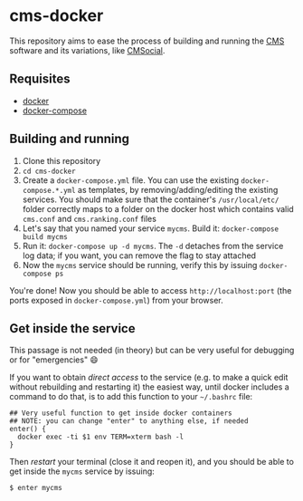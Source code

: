 # cms-docker

This repository aims to ease the process of building and running the [CMS](http://cms-dev.github.io/) software and its variations, like [CMSocial](https://github.com/algorithm-ninja/cmsocial).

## Requisites

* [docker](https://docs.docker.com/engine/installation/)
* [docker-compose](https://docs.docker.com/compose/install/)

## Building and running

1. Clone this repository
2. `cd cms-docker`
3. Create a `docker-compose.yml` file. You can use the existing `docker-compose.*.yml` as templates, by removing/adding/editing the existing services. You should make sure that the container's `/usr/local/etc/` folder correctly maps to a folder on the docker host which contains valid `cms.conf` and `cms.ranking.conf` files
4. Let's say that you named your service `mycms`. Build it: `docker-compose build mycms`
5. Run it: `docker-compose up -d mycms`. The `-d` detaches from the service log data; if you want, you can remove the flag to stay attached
6. Now the `mycms` service should be running, verify this by issuing `docker-compose ps`

You're done! Now you should be able to access `http://localhost:port` (the ports exposed in `docker-compose.yml`) from your browser.

## Get inside the service

This passage is not needed (in theory) but can be very useful for debugging or for "emergencies" :smile:

If you want to obtain *direct access* to the service (e.g. to make a quick edit without rebuilding and restarting it) the easiest way, until docker includes a command to do that, is to add this function to your `~/.bashrc` file:

```
## Very useful function to get inside docker containers
## NOTE: you can change "enter" to anything else, if needed
enter() {
  docker exec -ti $1 env TERM=xterm bash -l
}
```

Then *restart* your terminal (close it and reopen it), and you should be able to get inside the `mycms` service by issuing:

```
$ enter mycms
```
